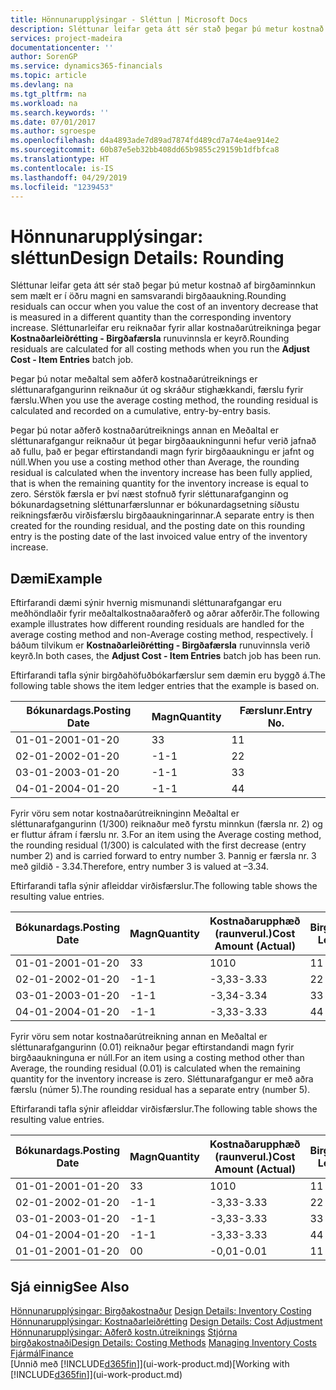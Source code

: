 ```yaml
---
title: Hönnunarupplýsingar - Sléttun | Microsoft Docs
description: Sléttunar leifar geta átt sér stað þegar þú metur kostnað af birgðaminnkun sem mælt er í öðru magni en samsvarandi birgðaaukning. Sléttunarleifar eru reiknaðar fyrir allar kostnaðarútreikninga þegar **Kostnaðarleiðrétting - Birgðafærsla** runuvinnsla er keyrð.
services: project-madeira
documentationcenter: ''
author: SorenGP
ms.service: dynamics365-financials
ms.topic: article
ms.devlang: na
ms.tgt_pltfrm: na
ms.workload: na
ms.search.keywords: ''
ms.date: 07/01/2017
ms.author: sgroespe
ms.openlocfilehash: d4a4893ade7d89ad7874fd489cd7a74e4ae914e2
ms.sourcegitcommit: 60b87e5eb32bb408dd65b9855c29159b1dfbfca8
ms.translationtype: HT
ms.contentlocale: is-IS
ms.lasthandoff: 04/29/2019
ms.locfileid: "1239453"
---
```

# <a name="design-details-rounding"></a><span data-ttu-id="7ac4d-104">Hönnunarupplýsingar: sléttun</span><span class="sxs-lookup"><span data-stu-id="7ac4d-104">Design Details: Rounding</span></span>
<span data-ttu-id="7ac4d-105">Sléttunar leifar geta átt sér stað þegar þú metur kostnað af birgðaminnkun sem mælt er í öðru magni en samsvarandi birgðaaukning.</span><span class="sxs-lookup"><span data-stu-id="7ac4d-105">Rounding residuals can occur when you value the cost of an inventory decrease that is measured in a different quantity than the corresponding inventory increase.</span></span> <span data-ttu-id="7ac4d-106">Sléttunarleifar eru reiknaðar fyrir allar kostnaðarútreikninga þegar **Kostnaðarleiðrétting - Birgðafærsla** runuvinnsla er keyrð.</span><span class="sxs-lookup"><span data-stu-id="7ac4d-106">Rounding residuals are calculated for all costing methods when you run the **Adjust Cost - Item Entries** batch job.</span></span>  

 <span data-ttu-id="7ac4d-107">Þegar þú notar meðaltal sem aðferð kostnaðarútreiknings er sléttunarafgangurinn reiknaður út og skráður stighækkandi, færslu fyrir færslu.</span><span class="sxs-lookup"><span data-stu-id="7ac4d-107">When you use the average costing method, the rounding residual is calculated and recorded on a cumulative, entry-by-entry basis.</span></span>  

 <span data-ttu-id="7ac4d-108">Þegar þú notar aðferð kostnaðarútreiknings annan en Meðaltal er sléttunarafgangur reiknaður út þegar birgðaaukningunni hefur verið jafnað að fullu, það er þegar eftirstandandi magn fyrir birgðaaukningu er jafnt og núll.</span><span class="sxs-lookup"><span data-stu-id="7ac4d-108">When you use a costing method other than Average, the rounding residual is calculated when the inventory increase has been fully applied, that is when the remaining quantity for the inventory increase is equal to zero.</span></span> <span data-ttu-id="7ac4d-109">Sérstök færsla er því næst stofnuð fyrir sléttunarafganginn og bókunardagsetning sléttunarfærslunnar er bókunardagsetning síðustu reikningsfærðu virðisfærslu birgðaaukningarinnar.</span><span class="sxs-lookup"><span data-stu-id="7ac4d-109">A separate entry is then created for the rounding residual, and the posting date on this rounding entry is the posting date of the last invoiced value entry of the inventory increase.</span></span>  

## <a name="example"></a><span data-ttu-id="7ac4d-110">Dæmi</span><span class="sxs-lookup"><span data-stu-id="7ac4d-110">Example</span></span>  
 <span data-ttu-id="7ac4d-111">Eftirfarandi dæmi sýnir hvernig mismunandi sléttunarafgangar eru meðhöndlaðir fyrir meðaltalkostnaðaraðferð og aðrar aðferðir.</span><span class="sxs-lookup"><span data-stu-id="7ac4d-111">The following example illustrates how different rounding residuals are handled for the average costing method and non-Average costing method, respectively.</span></span> <span data-ttu-id="7ac4d-112">Í báðum tilvikum er **Kostnaðarleiðrétting - Birgðafærsla** runuvinnsla verið keyrð.</span><span class="sxs-lookup"><span data-stu-id="7ac4d-112">In both cases, the **Adjust Cost - Item Entries** batch job has been run.</span></span>  

 <span data-ttu-id="7ac4d-113">Eftirfarandi tafla sýnir birgðahöfuðbókarfærslur sem dæmin eru byggð á.</span><span class="sxs-lookup"><span data-stu-id="7ac4d-113">The following table shows the item ledger entries that the example is based on.</span></span>  

|<span data-ttu-id="7ac4d-114">Bókunardags.</span><span class="sxs-lookup"><span data-stu-id="7ac4d-114">Posting Date</span></span>|<span data-ttu-id="7ac4d-115">Magn</span><span class="sxs-lookup"><span data-stu-id="7ac4d-115">Quantity</span></span>|<span data-ttu-id="7ac4d-116">Færslunr.</span><span class="sxs-lookup"><span data-stu-id="7ac4d-116">Entry No.</span></span>|  
|------------------|--------------|---------------|  
|<span data-ttu-id="7ac4d-117">01-01-20</span><span class="sxs-lookup"><span data-stu-id="7ac4d-117">01-01-20</span></span>|<span data-ttu-id="7ac4d-118">3</span><span class="sxs-lookup"><span data-stu-id="7ac4d-118">3</span></span>|<span data-ttu-id="7ac4d-119">1</span><span class="sxs-lookup"><span data-stu-id="7ac4d-119">1</span></span>|  
|<span data-ttu-id="7ac4d-120">02-01-20</span><span class="sxs-lookup"><span data-stu-id="7ac4d-120">02-01-20</span></span>|<span data-ttu-id="7ac4d-121">-1</span><span class="sxs-lookup"><span data-stu-id="7ac4d-121">-1</span></span>|<span data-ttu-id="7ac4d-122">2</span><span class="sxs-lookup"><span data-stu-id="7ac4d-122">2</span></span>|  
|<span data-ttu-id="7ac4d-123">03-01-20</span><span class="sxs-lookup"><span data-stu-id="7ac4d-123">03-01-20</span></span>|<span data-ttu-id="7ac4d-124">-1</span><span class="sxs-lookup"><span data-stu-id="7ac4d-124">-1</span></span>|<span data-ttu-id="7ac4d-125">3</span><span class="sxs-lookup"><span data-stu-id="7ac4d-125">3</span></span>|  
|<span data-ttu-id="7ac4d-126">04-01-20</span><span class="sxs-lookup"><span data-stu-id="7ac4d-126">04-01-20</span></span>|<span data-ttu-id="7ac4d-127">-1</span><span class="sxs-lookup"><span data-stu-id="7ac4d-127">-1</span></span>|<span data-ttu-id="7ac4d-128">4</span><span class="sxs-lookup"><span data-stu-id="7ac4d-128">4</span></span>|  

 <span data-ttu-id="7ac4d-129">Fyrir vöru sem notar kostnaðarútreikninginn Meðaltal er sléttunarafgangurinn (1/300) reiknaður með fyrstu minnkun (færsla nr. 2) og er fluttur áfram í færslu nr. 3.</span><span class="sxs-lookup"><span data-stu-id="7ac4d-129">For an item using the Average costing method, the rounding residual (1/300) is calculated with the first decrease (entry number 2) and is carried forward to entry number 3.</span></span> <span data-ttu-id="7ac4d-130">Þannig er færsla nr. 3 með gildið - 3.34.</span><span class="sxs-lookup"><span data-stu-id="7ac4d-130">Therefore, entry number 3 is valued at –3.34.</span></span>  

 <span data-ttu-id="7ac4d-131">Eftirfarandi tafla sýnir afleiddar virðisfærslur.</span><span class="sxs-lookup"><span data-stu-id="7ac4d-131">The following table shows the resulting value entries.</span></span>  

|<span data-ttu-id="7ac4d-132">Bókunardags.</span><span class="sxs-lookup"><span data-stu-id="7ac4d-132">Posting Date</span></span>|<span data-ttu-id="7ac4d-133">Magn</span><span class="sxs-lookup"><span data-stu-id="7ac4d-133">Quantity</span></span>|<span data-ttu-id="7ac4d-134">Kostnaðarupphæð (raunverul.)</span><span class="sxs-lookup"><span data-stu-id="7ac4d-134">Cost Amount (Actual)</span></span>|<span data-ttu-id="7ac4d-135">Birgðafærslunr.</span><span class="sxs-lookup"><span data-stu-id="7ac4d-135">Item Ledger Entry No.</span></span>|<span data-ttu-id="7ac4d-136">Færslunr.</span><span class="sxs-lookup"><span data-stu-id="7ac4d-136">Entry No.</span></span>|  
|------------------|--------------|----------------------------|---------------------------|---------------|  
|<span data-ttu-id="7ac4d-137">01-01-20</span><span class="sxs-lookup"><span data-stu-id="7ac4d-137">01-01-20</span></span>|<span data-ttu-id="7ac4d-138">3</span><span class="sxs-lookup"><span data-stu-id="7ac4d-138">3</span></span>|<span data-ttu-id="7ac4d-139">10</span><span class="sxs-lookup"><span data-stu-id="7ac4d-139">10</span></span>|<span data-ttu-id="7ac4d-140">1</span><span class="sxs-lookup"><span data-stu-id="7ac4d-140">1</span></span>|<span data-ttu-id="7ac4d-141">1</span><span class="sxs-lookup"><span data-stu-id="7ac4d-141">1</span></span>|  
|<span data-ttu-id="7ac4d-142">02-01-20</span><span class="sxs-lookup"><span data-stu-id="7ac4d-142">02-01-20</span></span>|<span data-ttu-id="7ac4d-143">-1</span><span class="sxs-lookup"><span data-stu-id="7ac4d-143">-1</span></span>|<span data-ttu-id="7ac4d-144">-3,33</span><span class="sxs-lookup"><span data-stu-id="7ac4d-144">-3.33</span></span>|<span data-ttu-id="7ac4d-145">2</span><span class="sxs-lookup"><span data-stu-id="7ac4d-145">2</span></span>|<span data-ttu-id="7ac4d-146">2</span><span class="sxs-lookup"><span data-stu-id="7ac4d-146">2</span></span>|  
|<span data-ttu-id="7ac4d-147">03-01-20</span><span class="sxs-lookup"><span data-stu-id="7ac4d-147">03-01-20</span></span>|<span data-ttu-id="7ac4d-148">-1</span><span class="sxs-lookup"><span data-stu-id="7ac4d-148">-1</span></span>|<span data-ttu-id="7ac4d-149">-3,34</span><span class="sxs-lookup"><span data-stu-id="7ac4d-149">-3.34</span></span>|<span data-ttu-id="7ac4d-150">3</span><span class="sxs-lookup"><span data-stu-id="7ac4d-150">3</span></span>|<span data-ttu-id="7ac4d-151">3</span><span class="sxs-lookup"><span data-stu-id="7ac4d-151">3</span></span>|  
|<span data-ttu-id="7ac4d-152">04-01-20</span><span class="sxs-lookup"><span data-stu-id="7ac4d-152">04-01-20</span></span>|<span data-ttu-id="7ac4d-153">-1</span><span class="sxs-lookup"><span data-stu-id="7ac4d-153">-1</span></span>|<span data-ttu-id="7ac4d-154">-3,33</span><span class="sxs-lookup"><span data-stu-id="7ac4d-154">-3.33</span></span>|<span data-ttu-id="7ac4d-155">4</span><span class="sxs-lookup"><span data-stu-id="7ac4d-155">4</span></span>|<span data-ttu-id="7ac4d-156">4</span><span class="sxs-lookup"><span data-stu-id="7ac4d-156">4</span></span>|  

 <span data-ttu-id="7ac4d-157">Fyrir vöru sem notar kostnaðarútreikning annan en Meðaltal er sléttunarafgangurinn (0.01) reiknaður þegar eftirstandandi magn fyrir birgðaaukninguna er núll.</span><span class="sxs-lookup"><span data-stu-id="7ac4d-157">For an item using a costing method other than Average, the rounding residual (0.01) is calculated when the remaining quantity for the inventory increase is zero.</span></span> <span data-ttu-id="7ac4d-158">Sléttunarafgangur er með aðra færslu (númer 5).</span><span class="sxs-lookup"><span data-stu-id="7ac4d-158">The rounding residual has a separate entry (number 5).</span></span>  

 <span data-ttu-id="7ac4d-159">Eftirfarandi tafla sýnir afleiddar virðisfærslur.</span><span class="sxs-lookup"><span data-stu-id="7ac4d-159">The following table shows the resulting value entries.</span></span>  

|<span data-ttu-id="7ac4d-160">Bókunardags.</span><span class="sxs-lookup"><span data-stu-id="7ac4d-160">Posting Date</span></span>|<span data-ttu-id="7ac4d-161">Magn</span><span class="sxs-lookup"><span data-stu-id="7ac4d-161">Quantity</span></span>|<span data-ttu-id="7ac4d-162">Kostnaðarupphæð (raunverul.)</span><span class="sxs-lookup"><span data-stu-id="7ac4d-162">Cost Amount (Actual)</span></span>|<span data-ttu-id="7ac4d-163">Birgðafærslunr.</span><span class="sxs-lookup"><span data-stu-id="7ac4d-163">Item Ledger Entry No.</span></span>|<span data-ttu-id="7ac4d-164">Færslunr.</span><span class="sxs-lookup"><span data-stu-id="7ac4d-164">Entry No.</span></span>|  
|------------------|--------------|----------------------------|---------------------------|---------------|  
|<span data-ttu-id="7ac4d-165">01-01-20</span><span class="sxs-lookup"><span data-stu-id="7ac4d-165">01-01-20</span></span>|<span data-ttu-id="7ac4d-166">3</span><span class="sxs-lookup"><span data-stu-id="7ac4d-166">3</span></span>|<span data-ttu-id="7ac4d-167">10</span><span class="sxs-lookup"><span data-stu-id="7ac4d-167">10</span></span>|<span data-ttu-id="7ac4d-168">1</span><span class="sxs-lookup"><span data-stu-id="7ac4d-168">1</span></span>|<span data-ttu-id="7ac4d-169">1</span><span class="sxs-lookup"><span data-stu-id="7ac4d-169">1</span></span>|  
|<span data-ttu-id="7ac4d-170">02-01-20</span><span class="sxs-lookup"><span data-stu-id="7ac4d-170">02-01-20</span></span>|<span data-ttu-id="7ac4d-171">-1</span><span class="sxs-lookup"><span data-stu-id="7ac4d-171">-1</span></span>|<span data-ttu-id="7ac4d-172">-3,33</span><span class="sxs-lookup"><span data-stu-id="7ac4d-172">-3.33</span></span>|<span data-ttu-id="7ac4d-173">2</span><span class="sxs-lookup"><span data-stu-id="7ac4d-173">2</span></span>|<span data-ttu-id="7ac4d-174">2</span><span class="sxs-lookup"><span data-stu-id="7ac4d-174">2</span></span>|  
|<span data-ttu-id="7ac4d-175">03-01-20</span><span class="sxs-lookup"><span data-stu-id="7ac4d-175">03-01-20</span></span>|<span data-ttu-id="7ac4d-176">-1</span><span class="sxs-lookup"><span data-stu-id="7ac4d-176">-1</span></span>|<span data-ttu-id="7ac4d-177">-3,33</span><span class="sxs-lookup"><span data-stu-id="7ac4d-177">-3.33</span></span>|<span data-ttu-id="7ac4d-178">3</span><span class="sxs-lookup"><span data-stu-id="7ac4d-178">3</span></span>|<span data-ttu-id="7ac4d-179">3</span><span class="sxs-lookup"><span data-stu-id="7ac4d-179">3</span></span>|  
|<span data-ttu-id="7ac4d-180">04-01-20</span><span class="sxs-lookup"><span data-stu-id="7ac4d-180">04-01-20</span></span>|<span data-ttu-id="7ac4d-181">-1</span><span class="sxs-lookup"><span data-stu-id="7ac4d-181">-1</span></span>|<span data-ttu-id="7ac4d-182">-3,33</span><span class="sxs-lookup"><span data-stu-id="7ac4d-182">-3.33</span></span>|<span data-ttu-id="7ac4d-183">4</span><span class="sxs-lookup"><span data-stu-id="7ac4d-183">4</span></span>|<span data-ttu-id="7ac4d-184">4</span><span class="sxs-lookup"><span data-stu-id="7ac4d-184">4</span></span>|  
|<span data-ttu-id="7ac4d-185">01-01-20</span><span class="sxs-lookup"><span data-stu-id="7ac4d-185">01-01-20</span></span>|<span data-ttu-id="7ac4d-186">0</span><span class="sxs-lookup"><span data-stu-id="7ac4d-186">0</span></span>|<span data-ttu-id="7ac4d-187">-0,01</span><span class="sxs-lookup"><span data-stu-id="7ac4d-187">-0.01</span></span>|<span data-ttu-id="7ac4d-188">1</span><span class="sxs-lookup"><span data-stu-id="7ac4d-188">1</span></span>|<span data-ttu-id="7ac4d-189">5</span><span class="sxs-lookup"><span data-stu-id="7ac4d-189">5</span></span>|  

## <a name="see-also"></a><span data-ttu-id="7ac4d-190">Sjá einnig</span><span class="sxs-lookup"><span data-stu-id="7ac4d-190">See Also</span></span>  
 <span data-ttu-id="7ac4d-191">[Hönnunarupplýsingar: Birgðakostnaður](design-details-inventory-costing.md) </span><span class="sxs-lookup"><span data-stu-id="7ac4d-191">[Design Details: Inventory Costing](design-details-inventory-costing.md) </span></span>  
 <span data-ttu-id="7ac4d-192">[Hönnunarupplýsingar: Kostnaðarleiðrétting](design-details-cost-adjustment.md) </span><span class="sxs-lookup"><span data-stu-id="7ac4d-192">[Design Details: Cost Adjustment](design-details-cost-adjustment.md) </span></span>  
 <span data-ttu-id="7ac4d-193">[Hönnunarupplýsingar: Aðferð kostn.útreiknings](design-details-costing-methods.md) [Stjórna birgðakostnaði](finance-manage-inventory-costs.md)</span><span class="sxs-lookup"><span data-stu-id="7ac4d-193">[Design Details: Costing Methods](design-details-costing-methods.md) [Managing Inventory Costs](finance-manage-inventory-costs.md)</span></span>  
 [<span data-ttu-id="7ac4d-194">Fjármál</span><span class="sxs-lookup"><span data-stu-id="7ac4d-194">Finance</span></span>](finance.md)  
 <span data-ttu-id="7ac4d-195">[Unnið með [!INCLUDE[d365fin](includes/d365fin_md.md)]](ui-work-product.md)</span><span class="sxs-lookup"><span data-stu-id="7ac4d-195">[Working with [!INCLUDE[d365fin](includes/d365fin_md.md)]](ui-work-product.md)</span></span>
